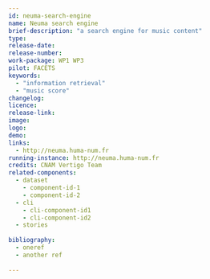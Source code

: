 ```yaml
---
id: neuma-search-engine
name: Neuma search engine
brief-description: "a search engine for music content"
type:
release-date: 
release-number:
work-package: WP1 WP3
pilot: FACETS
keywords:
  - "information retrieval"
  - "music score"
changelog:
licence:
release-link:
image:
logo:
demo:
links: 
  - http://neuma.huma-num.fr
running-instance: http://neuma.huma-num.fr
credits: CNAM Vertigo Team
related-components:
  - dataset 
    - component-id-1
    - component-id-2 
  - cli
    - cli-component-id1
    - cli-component-id2
  - stories 
  
bibliography: 
  - oneref
  - another ref
  
--- 
```

